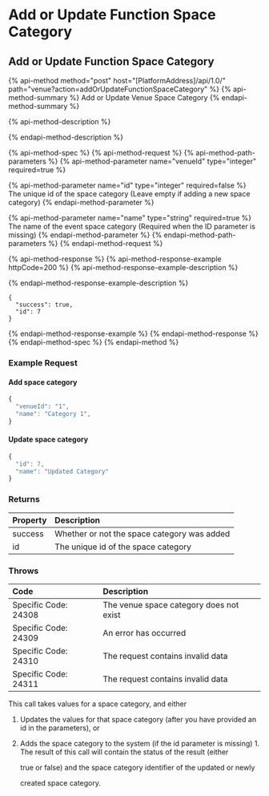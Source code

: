 # Add or Update Function Space Category

## Add or Update Function Space Category

{% api-method method="post" host="\[PlatformAddress\]/api/1.0/" path="venue?action=addOrUpdateFunctionSpaceCategory" %}
{% api-method-summary %}
Add or Update Venue Space Category
{% endapi-method-summary %}

{% api-method-description %}

{% endapi-method-description %}

{% api-method-spec %}
{% api-method-request %}
{% api-method-path-parameters %}
{% api-method-parameter name="venueId" type="integer" required=true %}

{% api-method-parameter name="id" type="integer" required=false %}
The unique id of the space category \(Leave empty if adding a new space category\)
{% endapi-method-parameter %}

{% api-method-parameter name="name" type="string" required=true %}
The name of the event space category \(Required when the ID parameter is missing\)
{% endapi-method-parameter %}
{% endapi-method-path-parameters %}
{% endapi-method-request %}

{% api-method-response %}
{% api-method-response-example httpCode=200 %}
{% api-method-response-example-description %}

{% endapi-method-response-example-description %}

```text
{
  "success": true,
  "id": 7
}
```
{% endapi-method-response-example %}
{% endapi-method-response %}
{% endapi-method-spec %}
{% endapi-method %}

### Example Request

#### Add space category

```javascript
{
  "venueId": "1",
  "name": "Category 1",
}
```

#### Update space category

```javascript
{
  "id": 7,
  "name": "Updated Category"
}
```

### Returns

| Property | Description |
| :--- | :--- |
| success | Whether or not the space category was added |
| id | The unique id of the space category |

### Throws

| Code | Description |
| :--- | :--- |
| Specific Code: 24308 | The venue space category does not exist |
| Specific Code: 24309 | An error has occurred |
| Specific Code: 24310 | The request contains invalid data |
| Specific Code: 24311 | The request contains invalid data |

This call takes values for a space category, and either

1. Updates the values for that space category \(after  you have provided an id in the parameters\), or
2. Adds the space category to the system \(if the id parameter is missing\) 1. The result of this call will contain the status of the result \(either

   true or false\) and the space category identifier of the updated or newly

   created space category.

